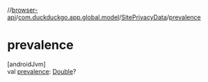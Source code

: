 //[browser-api](../../../index.md)/[com.duckduckgo.app.global.model](../index.md)/[SitePrivacyData](index.md)/[prevalence](prevalence.md)

# prevalence

[androidJvm]\
val [prevalence](prevalence.md): [Double](https://kotlinlang.org/api/latest/jvm/stdlib/kotlin/-double/index.html)?
